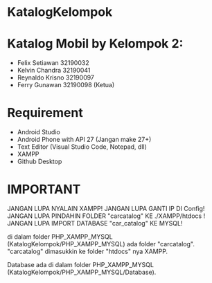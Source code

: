 # KatalogKelompok
# Katalog Mobil by Kelompok 2:
- Felix Setiawan 32190032
- Kelvin Chandra 32190041
- Reynaldo Krisno 32190097
- Ferry Gunawan 32190098 (Ketua)

# Requirement
- Android Studio
- Android Phone with API 27 (Jangan make 27+)
- Text Editor (Visual Studio Code, Notepad, dll)
- XAMPP
- Github Desktop

# IMPORTANT
JANGAN LUPA NYALAIN XAMPP!
JANGAN LUPA GANTI IP DI Config!
JANGAN LUPA PINDAHIN FOLDER "carcatalog" KE ./XAMPP/htdocs !
JANGAN LUPA IMPORT DATABASE "car_catalog" KE MYSQL!

di dalam folder PHP_XAMPP_MYSQL (KatalogKelompok/PHP_XAMPP_MYSQL) ada folder "carcatalog".
"carcatalog" dimasukkin ke folder "htdocs" nya XAMPP.

Database ada di dalam folder PHP_XAMPP_MYSQL (KatalogKelompok/PHP_XAMPP_MYSQL/Database).
